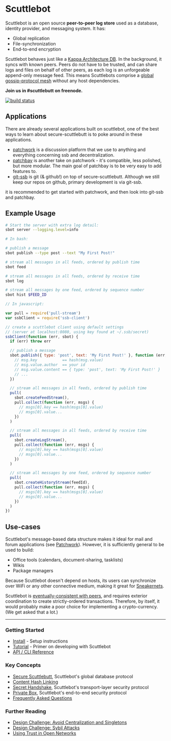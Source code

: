 # Scuttlebot

Scuttlebot is an open source **peer-to-peer log store** used as a database, identity provider, and messaging system.
It has:

 - Global replication
 - File-synchronization
 - End-to-end encryption

Scuttlebot behaves just like a [Kappa Architecture DB](http://www.kappa-architecture.com/).
In the background, it syncs with known peers.
Peers do not have to be trusted, and can share logs and files on behalf of other peers, as each log is an unforgeable append-only message feed.
This means Scuttlebots comprise a [global gossip-protocol mesh](https://en.wikipedia.org/wiki/Gossip_protocol) without any host dependencies.

**Join us in #scuttlebutt on freenode.**

[![build status](https://secure.travis-ci.org/ssbc/scuttlebot.png)](http://travis-ci.org/ssbc/scuttlebot)

## Applications

There are already several applications built on scuttlebot,
one of the best ways to learn about secure-scuttlebutt is to poke around in these applications.

* [patchwork](http://github.com/ssbc/patchwork) is a discussion platform that we use to anything and everything concerning ssb and decentralization.
* [patchbay](http://github.com/dominictarr/patchbay) is another take on patchwork - it's compatible, less polished, but more modular. The main goal of patchbay is to be very easy to add features to.
* [git-ssb](https://github.com/clehner/git-ssb) is git (& github!) on top of secure-scuttlebutt. Although we still keep our repos on github, primary development is via git-ssb.

it is recommended to get started with patchwork, and then look into git-ssb and patchbay.

## Example Usage

```bash
# Start the server with extra log detail:
sbot server --logging.level=info
```

```bash
# In bash:

# publish a message
sbot publish --type post --text "My First Post!"

# stream all messages in all feeds, ordered by publish time
sbot feed

# stream all messages in all feeds, ordered by receive time
sbot log

# stream all messages by one feed, ordered by sequence number
sbot hist $FEED_ID
```
```js
// In javascript:

var pull = require('pull-stream')
var ssbClient = require('ssb-client')

// create a scuttlebot client using default settings
// (server at localhost:8080, using key found at ~/.ssb/secret)
ssbClient(function (err, sbot) {
  if (err) throw err

  // publish a message
  sbot.publish({ type: 'post', text: 'My First Post!' }, function (err, msg) {
    // msg.key           == hash(msg.value)
    // msg.value.author  == your id
    // msg.value.content == { type: 'post', text: 'My First Post!' }
    // ...
  })

  // stream all messages in all feeds, ordered by publish time
  pull(
    sbot.createFeedStream(),
    pull.collect(function (err, msgs) {
      // msgs[0].key == hash(msgs[0].value)
      // msgs[0].value...
    })
  )

  // stream all messages in all feeds, ordered by receive time
  pull(
    sbot.createLogStream(),
    pull.collect(function (err, msgs) {
      // msgs[0].key == hash(msgs[0].value)
      // msgs[0].value...
    })
  )

  // stream all messages by one feed, ordered by sequence number
  pull(
    sbot.createHistoryStream(feedId),
    pull.collect(function (err, msgs) {
      // msgs[0].key == hash(msgs[0].value)
      // msgs[0].value...
    })
  )
})
```

## Use-cases

Scuttlebot's message-based data structure makes it ideal for mail and forum applications (see [Patchwork](https://ssbc.github.io/patchwork/)).
However, it is sufficiently general to be used to build:

 - Office tools (calendars, document-sharing, tasklists)
 - Wikis
 - Package managers

Because Scuttlebot doesn't depend on hosts, its users can synchronize over WiFi or any other connective medium, making it great for [Sneakernets](https://en.wikipedia.org/wiki/Sneakernet).

Scuttlebot is [eventually-consistent with peers](https://en.wikipedia.org/wiki/Eventual_consistency), and requires exterior coordination to create strictly-ordered transactions.
Therefore, by itself, it would probably make a poor choice for implementing a crypto-currency.
(We get asked that a lot.)

---

### Getting Started

- [Install](https://ssbc.github.io/docs/scuttlebot/install.html) - Setup instructions
- [Tutorial](https://ssbc.github.io/docs/scuttlebot/tutorial.html) - Primer on developing with Scuttlebot
- [API / CLI Reference](https://scuttlebot.io/apis/scuttlebot/ssb.html)

### Key Concepts

- [Secure Scuttlebutt](https://ssbc.github.io/secure-scuttlebutt/), Scuttlebot's global database protocol
- [Content Hash Linking](https://ssbc.github.io/docs/ssb/linking.html)
- [Secret Handshake](https://ssbc.github.io/docs/ssb/secret-handshake.html), Scuttlebot's transport-layer security protocol
- [Private Box](https://ssbc.github.io/docs/ssb/end-to-end-encryption.html), Scuttlebot's end-to-end security protocol
- [Frequently Asked Questions](https://ssbc.github.io/docs/ssb/faq.html)

### Further Reading

- [Design Challenge: Avoid Centralization and Singletons](https://ssbc.github.io/docs/articles/design-challenge-avoid-centralization-and-singletons.html)
- [Design Challenge: Sybil Attacks](https://ssbc.github.io/docs/articles/design-challenge-sybil-attack.html)
- [Using Trust in Open Networks](https://ssbc.github.io/docs/articles/using-trust-in-open-networks.html)



